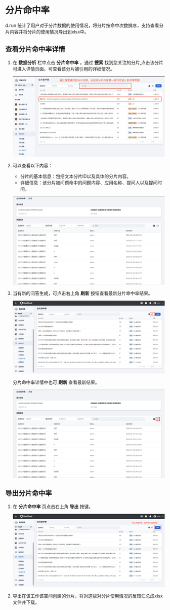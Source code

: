 # 分片命中率

d.run 统计了用户对于分片数据的使用情况，将分片按命中次数排序，支持查看分片内容并将分片的使用情况导出到xlsx中。

## 查看分片命中率详情

1. 在 **数据分析** 栏中点击 **分片命中率** ，通过 **搜索** 找到您关注的分片,点击该分片可进入详情页面，可查看该分片被引用的详细情况。

    ![选择详情](images/shard-hit-ratio.jpg)

2. 可以查看以下内容：
    - 分片的基本信息：包括文本分片ID以及具体的分片内容。
    - 详细信息：该分片被问题命中的问题内容、应用名称、提问人以及提问时间。

    ![查看详情](images/shard-hit-ratio-detail.png)

3. 当有新的问答生成，可点击右上角 **刷新** 按钮查看最新分片命中率结果。

    ![刷新](images/refresh-shard-hit-ratio-1.jpg)

    分片命中率详情中也可 **刷新** 查看最新结果。

    ![刷新结果](images/refresh-shard-hit-ratio-2.png)

## 导出分片命中率

1. 在 **分片命中率** 页点击右上角 **导出** 按键。

    ![导出](images/export-shard-hit-ratio.jpg)

2. 导出在该工作该空间创建的分片，将对这些对分片使用情况的反馈汇总成xlsx文件并下载。
